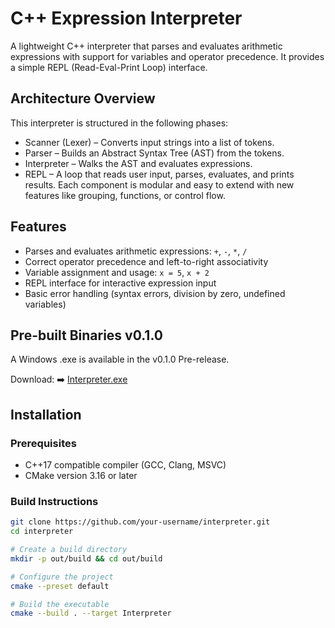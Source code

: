 # C++ Expression Interpreter

A lightweight C++ interpreter that parses and evaluates arithmetic expressions with support for variables and operator precedence. It provides a simple REPL (Read-Eval-Print Loop) interface.

## Architecture Overview
This interpreter is structured in the following phases:
- Scanner (Lexer) – Converts input strings into a list of tokens.
- Parser – Builds an Abstract Syntax Tree (AST) from the tokens.
- Interpreter – Walks the AST and evaluates expressions.
- REPL – A loop that reads user input, parses, evaluates, and prints results.
Each component is modular and easy to extend with new features like grouping, functions, or control flow.

## Features

- Parses and evaluates arithmetic expressions: `+`, `-`, `*`, `/`
- Correct operator precedence and left-to-right associativity
- Variable assignment and usage: `x = 5`, `x + 2`
- REPL interface for interactive expression input
- Basic error handling (syntax errors, division by zero, undefined variables)

## Pre-built Binaries v0.1.0
A Windows .exe is available in the v0.1.0 Pre-release.

Download:
➡️ [Interpreter.exe](https://github.com/abhiraj-kale/Interpreter/releases/tag/v0.1.0)

## Installation

### Prerequisites

- C++17 compatible compiler (GCC, Clang, MSVC)
- CMake version 3.16 or later

### Build Instructions

```bash
git clone https://github.com/your-username/interpreter.git
cd interpreter

# Create a build directory
mkdir -p out/build && cd out/build

# Configure the project
cmake --preset default

# Build the executable
cmake --build . --target Interpreter
```
